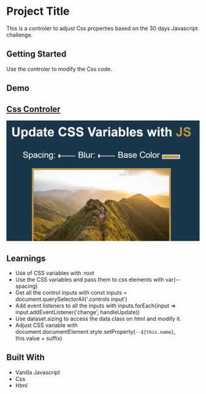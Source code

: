 # Project Title

This is a controler to adjust Css properties based on the 30 days Javascript challenge.

## Getting Started

Use the controler to modify the Css code.

## Demo

## [Css Controler](https://danielgarciaguillen.github.io/playingcss/)
![Css Controler](/image/playingcss.png?raw=true "CssClock")


## Learnings

* Use of CSS variables with :root
* Use the CSS variables and pass them to css elements with var(--spacing)
* Get all the control inputs with const inputs = document.querySelectorAll('.controls input')
* Add event listeners to all the inputs with inputs.forEach(input => input.addEventListener('change', handleUpdate))
* Use dataset.sizing to access the data class on html and modify it.
* Adjust CSS variable with document.documentElement.style.setProperty(`--${this.name}`, this.value + suffix)

## Built With

* Vanilla Javascript
* Css
* Html


